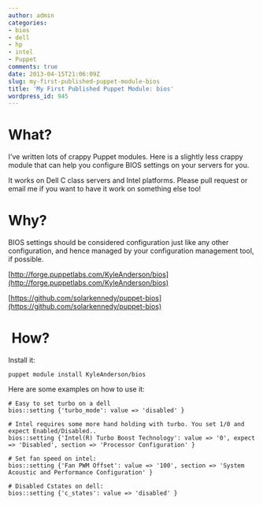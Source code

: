 ```yaml
---
author: admin
categories:
- bios
- dell
- hp
- intel
- Puppet
comments: true
date: 2013-04-15T21:06:09Z
slug: my-first-published-puppet-module-bios
title: 'My First Published Puppet Module: bios'
wordpress_id: 945
---
```


# What?


I've written lots of crappy Puppet modules. Here is a slightly less crappy module that can help you configure BIOS settings on your servers for you.

It works on Dell C class servers and Intel platforms. Please pull request or email me if you want to have it work on something else too!


# Why?


BIOS settings should be considered configuration just like any other configuration, and hence managed by your configuration management tool, if possible.

[http://forge.puppetlabs.com/KyleAnderson/bios](http://forge.puppetlabs.com/KyleAnderson/bios)

[https://github.com/solarkennedy/puppet-bios](https://github.com/solarkennedy/puppet-bios)


#  How?


Install it:

    
    puppet module install KyleAnderson/bios


Here are some examples on how to use it:

    
    # Easy to set turbo on a dell 
    bios::setting {'turbo_mode': value => 'disabled' } 
    
    # Intel requires some more hand holding with turbo. You set 1/0 and expect Enabled/Disabled.. 
    bios::setting {'Intel(R) Turbo Boost Technology': value => '0', expect => 'Disabled', section => 'Processor Configuration' }
    
    # Set fan speed on intel: 
    bios::setting {'Fan PWM Offset': value => '100', section => 'System Acoustic and Performance Configuration' }
    
    # Disabled Cstates on dell:
    bios::setting {'c_states': value => 'disabled' }
